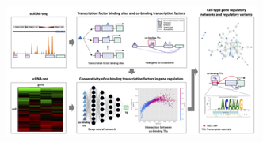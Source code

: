 ![Deep learning and single-cell multiomics for identifying cooperative transcription factors in oligodendrocytes](images/Fig1.png)
